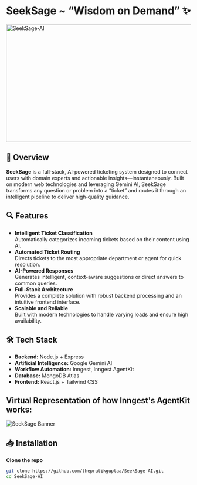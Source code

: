 # SeekSage ~ “Wisdom on Demand” ✨

<p>
<img src="https://socialify.git.ci/thepratikguptaa/SeekSage-AI/image?custom_language=JavaScript&description=1&font=Jost&language=1&logo=https%3A%2F%2Fregistry.npmmirror.com%2F%40lobehub%2Ficons-static-png%2Flatest%2Ffiles%2Fdark%2Fgemini-brand-color.png&name=1&owner=1&pattern=Circuit+Board&theme=Light" alt="SeekSage-AI" width="640" height="320" />
</p>

## 🚀 Overview
**SeekSage** is a full‑stack, AI‑powered ticketing system designed to connect users with domain experts and actionable insights—instantaneously. Built on modern web technologies and leveraging Gemini AI, SeekSage transforms any question or problem into a “ticket” and routes it through an intelligent pipeline to deliver high‑quality guidance.

## 🔍 Features
- **Intelligent Ticket Classification**  
  Automatically categorizes incoming tickets based on their content using AI.
- **Automated Ticket Routing**  
  Directs tickets to the most appropriate department or agent for quick resolution.
- **AI-Powered Responses**  
  Generates intelligent, context-aware suggestions or direct answers to common queries.
- **Full-Stack Architecture**  
  Provides a complete solution with robust backend processing and an intuitive frontend interface.
- **Scalable and Reliable**  
  Built with modern technologies to handle varying loads and ensure high availability.

## 🛠️ Tech Stack
- **Backend:** Node.js + Express  
- **Artificial Intelligence:** Google Gemini AI
- **Workflow Automation:** Inngest, Inngest AgentKit
- **Database:** MongoDB Atlas  
- **Frontend:** React.js + Tailwind CSS

## Virtual Representation of how Inngest's AgentKit works:
![SeekSage Banner](https://mintlify.s3.us-west-1.amazonaws.com/inngest/graphics/system.svg)

## 📥 Installation
**Clone the repo**  
   ```bash
   git clone https://github.com/thepratikguptaa/SeekSage-AI.git
   cd SeekSage-AI
   ```
